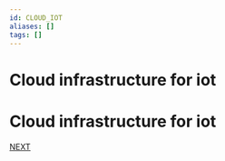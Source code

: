 ```yaml
---
id: CLOUD_IOT
aliases: []
tags: []
---
```


# Cloud infrastructure for iot
# Cloud infrastructure for iot

 [NEXT](mobile_systems/wireless/wireless_communication.md)
